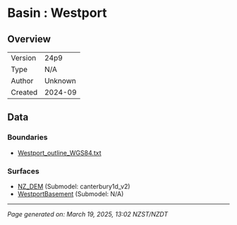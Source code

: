 # Basin : Westport

## Overview
|         |                     |
|---------|---------------------|
| Version | 24p9           |
| Type    | N/A        |
| Author  | Unknown            |
| Created | 2024-09           |


## Data
### Boundaries
- [Westport_outline_WGS84.txt](https://github.com/ucgmsim/Velocity-Model/tree/main/Data/STUDENTS_BASINS/Westport_outline_WGS84.txt)

### Surfaces
- [NZ_DEM](https://github.com/ucgmsim/Velocity-Model/tree/main/Data/DEM/NZ_DEM_HD.in) (Submodel: canterbury1d_v2)
- [WestportBasement](https://github.com/ucgmsim/Velocity-Model/tree/main/Data/STUDENTS_BASINS/Westport_surface_WGS84.txt) (Submodel: N/A)

---
*Page generated on: March 19, 2025, 13:02 NZST/NZDT*
